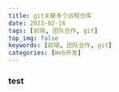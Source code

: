 ```yaml
---
title: git关联多个远程仓库
date: 2023-02-16
tags: [前端, 团队合作, git]
top_img: false
keywords: [前端, 团队合作, git]
categories: [Web开发]
---
```


### test
